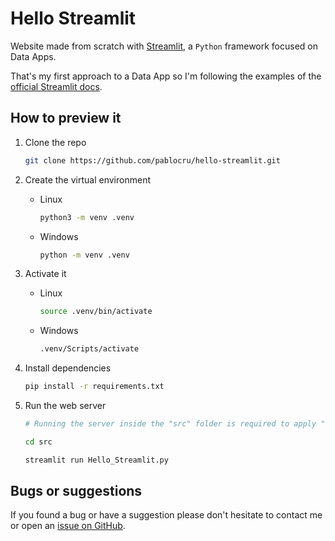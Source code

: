 # Hello Streamlit

Website made from scratch with [Streamlit](https://streamlit.io/), a `Python` framework
focused on Data Apps.

That's my first approach to a Data App so I'm following the examples of the
[official Streamlit docs](https://docs.streamlit.io/).

## How to preview it

1. Clone the repo

    ```bash
    git clone https://github.com/pablocru/hello-streamlit.git
    ```

1. Create the virtual environment

    - Linux

      ```bash
      python3 -m venv .venv
      ```

    - Windows

      ```bash
      python -m venv .venv
      ```

1. Activate it

    - Linux

      ```bash
      source .venv/bin/activate
      ```

    - Windows

      ```cmd
      .venv/Scripts/activate
      ```

1. Install dependencies

    ```bash
    pip install -r requirements.txt
    ```

1. Run the web server

    ```bash
    # Running the server inside the "src" folder is required to apply "config.toml" rules

    cd src

    streamlit run Hello_Streamlit.py
    ```

## Bugs or suggestions

If you found a bug or have a suggestion please don't hesitate to contact me or
open an
[issue on GitHub](https://github.com/pablocru/hello-streamlit/issues).
